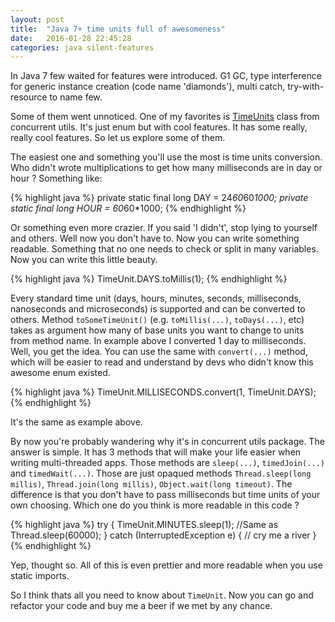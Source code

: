```yaml
---
layout: post
title:  "Java 7+ time units full of awesomeness"
date:   2016-01-28 22:45:28
categories: java silent-features
---
```


In Java 7 few waited for features were introduced. G1 GC, type interference for generic instance creation (code name 'diamonds'), multi catch, try-with-resource to name few.

Some of them went unnoticed. One of my favorites is [TimeUnits][tu] class from concurrent utils. It's just enum but with cool features. It has some really, really cool features. So let us explore some of them.

The easiest one and something you'll use the most is time units conversion. Who didn't wrote multiplications to get how many milliseconds are in day or hour ? Something like:

{% highlight java %}
private static final long DAY = 24*60*60*1000;
private static final long HOUR = 60*60*1000;
{% endhighlight %}

Or something even more crazier. If you said 'I didn't', stop lying to yourself and others. Well now you don't have to. Now you can write something readable. Something that no one needs to check or split in many variables. Now you can write this little beauty.

{% highlight java %}
TimeUnit.DAYS.toMillis(1);
{% endhighlight %}

Every standard time unit (days, hours, minutes, seconds, milliseconds, nanoseconds and microseconds) is supported and can be converted to others. Method ```toSomeTimeUnit()``` (e.g. ```toMillis(...)```, ```toDays(...)```, etc) takes as argument how many of base units you want to change to units from method name. In example above I converted 1 day to milliseconds. Well, you get the idea. You can use the same with ```convert(...)``` method, which will be easier to read and understand by devs who didn't know this awesome enum existed.

{% highlight java %}
TimeUnit.MILLISECONDS.convert(1, TimeUnit.DAYS);
{% endhighlight %}

It's the same as example above.

By now you're probably wandering why it's in concurrent utils package. The answer is simple. It has 3 methods that will make your life easier when writing multi-threaded apps. Those methods are ```sleep(...)```, ```timedJoin(...)``` and ```timedWait(...)```. Those are just opaqued methods ```Thread.sleep(long millis)```, ```Thread.join(long millis)```, ```Object.wait(long timeout)```. The difference is that you don't have to pass milliseconds but time units of your own choosing. Which one do you think is more readable in this code ?

{% highlight java %}
try {
    TimeUnit.MINUTES.sleep(1);
    //Same as
    Thread.sleep(60000);
} catch (InterruptedException e) {
    // cry me a river
}
{% endhighlight %}

Yep, thought so. All of this is even prettier and more readable when you use static imports.

So I think thats all you need to know about ```TimeUnit```. Now you can go and refactor your code and buy me a beer if we met by any chance.

[tu]: https://docs.oracle.com/javase/7/docs/api/java/util/concurrent/TimeUnit.html